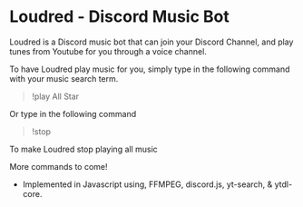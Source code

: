 # Loudred - Discord Music Bot

Loudred is a Discord music bot that can join your Discord Channel, and play tunes from Youtube for you through a voice channel.

To have Loudred play music for you, simply type in the following command with your music search term.

>!play All Star

Or type in the following command

>!stop

To make Loudred stop playing all music

More commands to come!

* Implemented in Javascript using, FFMPEG, discord.js, yt-search, & ytdl-core.